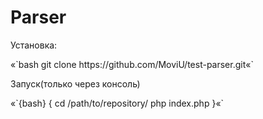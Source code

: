 <h1>Parser</h1>

<p>Установка: </p>
«`bash git clone https://github.com/MoviU/test-parser.git«`

<p>Запуск(только через консоль)</p>
«`{bash} {
    cd /path/to/repository/
    php index.php
}«`


